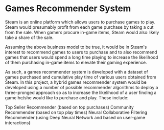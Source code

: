 # Games Recommender System
Steam is an online platform which allows users to purchase games to play. Steam would presumably profit from each game purchase by taking a cut from the sale. When gamers procure in-game items, Steam would also likely take a share of the sale.

Assuming the above business model to be true, it would be in Steam's interest to recommend games to users to purchase and to also recommend games that users would spend a long time playing to increase the likelihood of them purchasing in-game items to elevate their gaming experience.

As such, a games recommender system is developed with a dataset of games purchased and cumulative play time of various users obtained from Steam. In this project, a hybrid games recommender system would be developed using a number of possible recommender algorithms to deploy a three-pronged approach so as to increase the likelihood of a user finding a game he/she would like to purchase and play. These include:

Top Seller Recommender (based on top purchases)
Community Recommender (based on top play times)
Neural Collaborative Filtering Recommender (using Deep Neural Network and based on user-game interactions)
